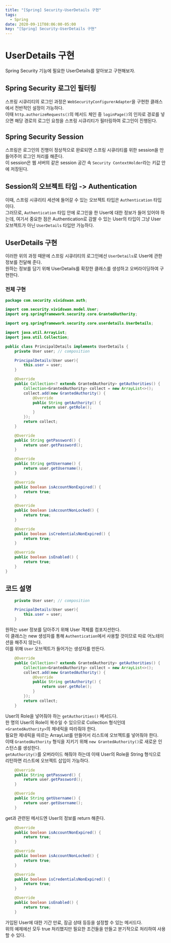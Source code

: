 ```yaml
---
title: "[Spring] Security-UserDetails 구현"
tags:
  - Spring
date: 2020-09-11T08:06:00-05:00
key: "[Spring] Security-UserDetails 구현"
---
```


# UserDetails 구현

Spring Security 기능에 필요한 UserDetails를 알아보고 구현해보자.

<!--more-->

## Spring Security 로그인 필터링

스프링 시큐리티의 로그인 과정은 `WebSecurityConfigurerAdapter`을 구현한 클래스에서 전반적인 설정이 가능하다.<br>
이때 `http.authorizeRequests()`의 메서드 체인 중 `loginPage()`의 인자로 경로를 넣으면 해당 경로의 로그인 요청을 스프링 시큐리티가 필터링하여 로그인이 진행된다.<br>

## Spring Security Session

스프링은 로그인의 진행이 정상적으로 완료되면 스프링 시큐리티를 위한 session을 만들어주어 로그인 처리를 해준다.<br>
이 session은 웹 서버의 같은 session 공간 속 `Security ContextHolder`라는 키값 안에 저장된다.<br>

## Session의 오브젝트 타입 -> Authentication

이때, 스프링 시큐리티 세션에 들어갈 수 있는 오브젝트 타입은 `Authentication` 타입이다.<br>
그러므로, `Authentication` 타입 안에 로그인을 한 User에 대한 정보가 들어 있어야 하는데, 여기서 중요한 점은 Authentication로 감쌀 수 있는 User의 타입이 그냥 User 오브젝트가 아닌 `UserDetails` 타입만 가능하다.<br>

## UserDetails 구현

이러한 위의 과정 때문에 스프링 시큐리티의 로그인에선 `UserDetails`로 User에 관한 정보를 전달해 준다.<br>
원하는 정보를 담기 위해 UserDetails를 확장한 클래스를 생성하고 오버라이딩하여 구현한다.<br>

### 전체 구현

```java
package com.security.vividswan.auth;

import com.security.vividswan.model.User;
import org.springframework.security.core.GrantedAuthority;

import org.springframework.security.core.userdetails.UserDetails;

import java.util.ArrayList;
import java.util.Collection;

public class PrincipalDetails implements UserDetails {
    private User user; // composition

    PrincipalDetails(User user){
        this.user = user;
    }

    @Override
    public Collection<? extends GrantedAuthority> getAuthorities() {
        Collection<GrantedAuthority> collect = new ArrayList<>();
        collect.add(new GrantedAuthority() {
            @Override
            public String getAuthority() {
                return user.getRole();
            }
        });
        return collect;
    }

    @Override
    public String getPassword() {
        return user.getPassword();
    }

    @Override
    public String getUsername() {
        return user.getUsername();
    }

    @Override
    public boolean isAccountNonExpired() {
        return true;
    }

    @Override
    public boolean isAccountNonLocked() {
        return true;
    }

    @Override
    public boolean isCredentialsNonExpired() {
        return true;
    }

    @Override
    public boolean isEnabled() {
        return true;
    }
}
```

## 코드 설명

```java
    private User user; // composition

    PrincipalDetails(User user){
        this.user = user;
    }
```
원하는 user 정보를 담아주기 위해 User 객체를 컴포지션한다.<br>
이 클래스는 new 생성자를 통해 `Authentication`에서 사용할 것이므로 따로 어노테이션을 해주지 않는다.<br>
이를 위해 `User` 오브젝트가 들어가는 생성자를 만든다.<br>

```java
    @Override
    public Collection<? extends GrantedAuthority> getAuthorities() {
        Collection<GrantedAuthority> collect = new ArrayList<>();
        collect.add(new GrantedAuthority() {
            @Override
            public String getAuthority() {
                return user.getRole();
            }
        });
        return collect;
    }
```
User의 Role을 넣어줘야 하는 `getAuthorities()` 메서드다.<br>
한 명의 User의 Role이 복수일 수 있으므로 Collection 형식인데 `<GrantedAuthority>`의 제네릭을 따라줘야 한다.<br>
필요한 제네릭을 따르는 ArrayList를 만들어서 리스트에 오브젝트를 넣어줘야 한다.<br>
이때 `GrantedAuthority` 형식을 지키기 위해 `new GrantedAuthority()`로 새로운 인스턴스를 생성한다.<br>
`getAuthority()`를 오버라이드 해줘야 하는데 이때 User의 Role을 String 형식으로 리턴하면 리스트에 오브젝트 삽입이 가능하다.<br>

```java
    @Override
    public String getPassword() {
        return user.getPassword();
    }

    @Override
    public String getUsername() {
        return user.getUsername();
    }
```
get과 관련된 메서드엔 User의 정보를 return 해준다.<br>

```java
    @Override
    public boolean isAccountNonExpired() {
        return true;
    }

    @Override
    public boolean isAccountNonLocked() {
        return true;
    }

    @Override
    public boolean isCredentialsNonExpired() {
        return true;
    }

    @Override
    public boolean isEnabled() {
        return true;
    }
```
가입된 User에 대한 기간 만료, 잠금 상태 등등을 설정할 수 있는 메서드다.<br>
위의 예제에선 모두 true 처리했지만 필요한 조건들을 만들고 분기적으로 처리하여 사용할 수 있다.<br>